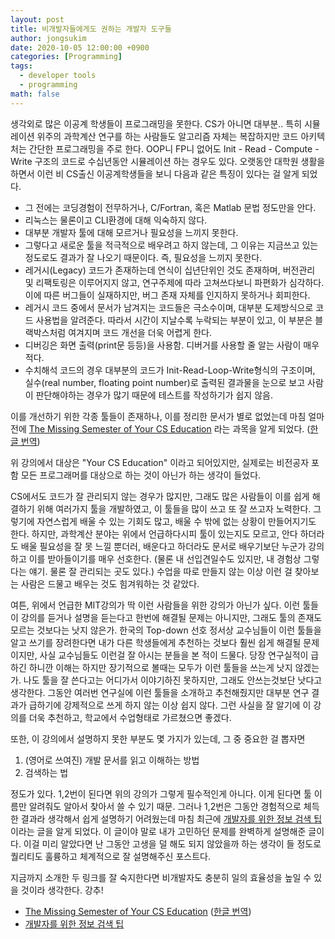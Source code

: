 ```yaml
---
layout: post
title: 비개발자들에게도 권하는 개발자 도구들
author: jongsukim
date: 2020-10-05 12:00:00 +0900
categories: [Programming]
tags:
  - developer tools
  - programming
math: false
---
```


생각외로 많은 이공계 학생들이 프로그래밍을 못한다. CS가 아니면 대부분.. 특히 시뮬레이션 위주의 과학계산 연구를 하는 사람들도 알고리즘 자체는 복잡하지만 코드 아키텍처는 간단한 프로그래밍을 주로 한다. OOP니 FP니 없어도 Init - Read - Compute - Write 구조의 코드로 수십년동안 시뮬레이션 하는 경우도 있다. 오랫동안 대학원 생활을 하면서 이런 비 CS출신 이공계학생들을 보니 다음과 같은 특징이 있다는 걸 알게 되었다.

* 그 전에는 코딩경험이 전무하거나, C/Fortran, 혹은 Matlab 문법 정도만을 안다.
* 리눅스는 물론이고 CLI환경에 대해 익숙하지 않다.
* 대부분 개발자 툴에 대해 모르거나 필요성을 느끼지 못한다.
* 그렇다고 새로운 툴을 적극적으로 배우려고 하지 않는데, 그 이유는 지금쓰고 있는 정도로도 결과가 잘 나오기 때문이다. 즉, 필요성을 느끼지 못한다.
* 레거시(Legacy) 코드가 존재하는데 연식이 십년단위인 것도 존재하며, 버전관리 및 리팩토링은 이루어지지 않고, 연구주제에 따라 고쳐쓰다보니 파편화가 심각하다. 이에 따른 버그들이 실재하지만, 버그 존재 자체를 인지하지 못하거나 회피한다.
* 레거시 코드 중에서 문서가 남겨지는 코드들은 극소수이며, 대부분 도제방식으로 코드 사용법을 알려준다. 따라서 시간이 지날수록 누락되는 부분이 있고, 이 부분은 블랙박스처럼 여겨지며 코드 개선을 더욱 어렵게 한다.
* 디버깅은 화면 출력(print문 등등)을 사용함. 디버거를 사용할 줄 알는 사람이 매우 적다.
* 수치해석 코드의 경우 대부분의 코드가 Init-Read-Loop-Write형식의 구조이며, 실수(real number, floating point number)로 출력된 결과물을 눈으로 보고 사람이 판단해야하는 경우가 많기 때문에 테스트를 작성하기가 쉽지 않음.

이를 개선하기 위한 각종 툴들이 존재하나, 이를 정리한 문서가 별로 없었는데 마침 얼마전에 [The Missing Semester of Your CS Education](https://missing.csail.mit.edu/) 라는 과목을 알게 되었다.
([한글 번역](https://missing-semester-kr.github.io/?fbclid=IwAR023hFv8pI84e4eow1qSc2U9pNo2FR0ptLYM41bkRtqy2jA0hzvuGLHM7k))

위 강의에서 대상은 "Your CS Education" 이라고 되어있지만, 실제로는 비전공자 포함 모든 프로그래머를 대상으로 하는 것이 아닌가 하는 생각이 들었다.

CS에서도 코드가 잘 관리되지 않는 경우가 많지만, 그래도 많은 사람들이 이를 쉽게 해결하기 위해 여러가지 툴을 개발하였고, 이 툴들을 많이 쓰고 또 잘 쓰고자 노력한다. 그렇기에 자연스럽게 배울 수 있는 기회도 많고, 배울 수 밖에 없는 상황이 만들어지기도 한다. 하지만, 과학계산 분야는 위에서 언급하다시피 툴이 있는지도 모르고, 안다 하더라도 배울 필요성을 잘 못 느낄 뿐더러, 배운다고 하더라도 문서로 배우기보단 누군가 강의하고 이를 받아들이기를 매우 선호한다. (물론 내 선입견일수도 있지만, 내 경험상 그렇다는 얘기. 물론 잘 관리되는 곳도 있다.) 수업을 따로 만들지 않는 이상 이런 걸 찾아보는 사람은 드물고 배우는 것도 힘겨워하는 것 같았다.

여튼, 위에서 언급한 MIT강의가 딱 이런 사람들을 위한 강의가 아닌가 싶다. 이런 툴들이 강의를 듣거나 설명을 듣는다고 한번에 해결될 문제는 아니지만, 그래도 툴의 존재도 모르는 것보다는 낫지 않은가. 한국의 Top-down 선호 정서상 교수님들이 이런 툴들을 알고 쓰기를 장려한다면 내가 다른 학생들에게 추천하는 것보다 훨씬 쉽게 해결될 문제이지만, 사실 교수님들도 이런걸 잘 아시는 분들을 본 적이 드물다. 당장 연구실적이 급하긴 하니깐 이해는 하지만 장기적으로 볼때는 모두가 이런 툴들을 쓰는게 낫지 않겠는가. 나도 툴을 잘 쓴다고는 어디가서 이야기하진 못하지만, 그래도 안쓰는것보단 낫다고 생각한다. 그동안 여러번 연구실에 이런 툴들을 소개하고 추천해줬지만 대부분 연구 결과가 급하기에 강제적으로 쓰게 하지 않는 이상 쉽지 않다. 그런 사실을 잘 알기에 이 강의를 더욱 추천하고, 학교에서 수업형태로 가르쳤으면 좋겠다.

또한, 이 강의에서 설명하지 못한 부분도 몇 가지가 있는데, 그 중 중요한 걸 뽑자면

1. (영어로 쓰여진) 개발 문서를 읽고 이해하는 방법
2. 검색하는 법

정도가 있다. 1,2번이 된다면 위의 강의가 그렇게 필수적인게 아니다. 이게 된다면 툴 이름만 알려줘도 알아서 찾아서 쓸 수 있기 때문. 그러나 1,2번은 그동안 경험적으로 체득한 결과라 생각해서 쉽게 설명하기 어려웠는데 마침 최근에 [개발자를 위한 정보 검색 팁](https://boxnwhis.kr/2020/09/27/ir-for-developers.html?fbclid=IwAR1J7ydMI5JWBxXyBn8wbbDA-sr-QP7HYtGPILOBH2uX2AIsm1spZyTNQDQ) 이라는 글을 알게 되었다. 이 글이야 말로 내가 고민하던 문제를 완벽하게 설명해준 글이다. 이걸 미리 알았다면 난 그동안 고생을 덜 해도 되지 않았을까 하는 생각이 들 정도로 퀄리티도 훌륭하고 체계적으로 잘 설명해주신 포스트다. 

지금까지 소개한 두 링크를 잘 숙지한다면 비개발자도 충분히 일의 효율성을 높일 수 있을 것이라 생각한다. 강추!

* [The Missing Semester of Your CS Education](https://missing.csail.mit.edu/)
([한글 번역](https://missing-semester-kr.github.io/?fbclid=IwAR023hFv8pI84e4eow1qSc2U9pNo2FR0ptLYM41bkRtqy2jA0hzvuGLHM7k))
* [개발자를 위한 정보 검색 팁](https://boxnwhis.kr/2020/09/27/ir-for-developers.html?fbclid=IwAR1J7ydMI5JWBxXyBn8wbbDA-sr-QP7HYtGPILOBH2uX2AIsm1spZyTNQDQ)
